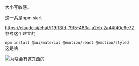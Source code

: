 大小写敏感。

这一系是npm start

https://claude.ai/chat/f19ff3fd-79f5-483a-a2eb-2a44f40e6e72  
参考这个建立的

`npm install @mui/material @emotion/react @emotion/styled`  
这是啥

![为啥会有这东西的](https://upload.moonchan.xyz/api/01LLWEUU3UNCW3DHAMVREJYFKFMYJFR3AW/image.png)